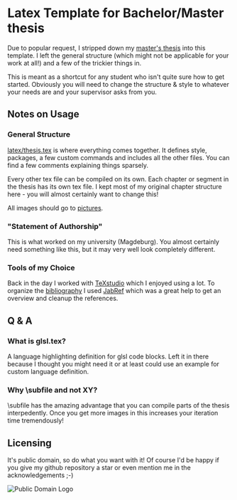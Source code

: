 # Latex Template for Bachelor/Master thesis

Due to popular request, I stripped down my [master's thesis](https://github.com/wumpf/masterthesis) into this template. I left the general structure (which might not be applicable for your work at all!) and a few of the trickier things in.

This is meant as a shortcut for any student who isn't quite sure how to get started. Obviously you will need to change the structure & style to whatever your needs are and your supervisor asks from you.

## Notes on Usage

### General Structure
[latex/thesis.tex](latex/thesis.tex) is where everything comes together. It defines style, packages, a few custom commands and includes all the other files. You can find a few comments explaining things sparsely.

Every other tex file can be compiled on its own. Each chapter or segment in the thesis has its own tex file. 
I kept most of my original chapter structure here - you will almost certainly want to change this!

All images should go to [pictures](pictures/). 

### "Statement of Authorship"
This is what worked on my university (Magdeburg). You almost certainly need something like this, but it may very well look completely different.

### Tools of my Choice
Back in the day I worked with [TeXstudio](http://www.texstudio.org/) which I enjoyed using a lot.
To organize the [bibliography](latex/bibliography.bib) I used [JabRef](http://www.jabref.org/) which was a great help to get an overview and cleanup the references.

## Q & A

### What is glsl.tex?
A language highlighting definition for glsl code blocks. Left it in there because I thought you might need it or at least could use an example for custom language definition.

### Why \subfile and not XY?
\subfile has the amazing advantage that you can compile parts of the thesis interpedently. Once you get more images in this increases your iteration time tremendously!

## Licensing
It's public domain, so do what you want with it! Of course I'd be happy if you give my github repository a star or even mention me in the acknowledgements ;-)

![Public Domain Logo](https://licensebuttons.net/p/zero/1.0/88x31.png)
